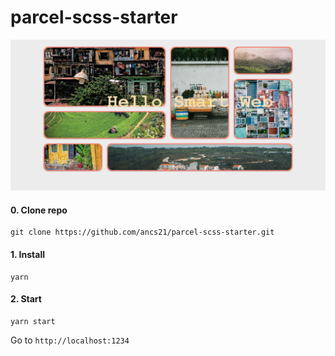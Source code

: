 # parcel-scss-starter

![](./screenshot.png)

#### 0. Clone repo
```
git clone https://github.com/ancs21/parcel-scss-starter.git
```

#### 1. Install
```
yarn
```

#### 2. Start
```
yarn start
```

Go to `http://localhost:1234`
